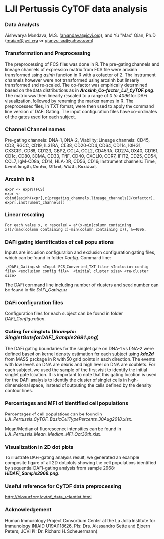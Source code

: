 # LJI Pertussis CyTOF data analysis

### Data Analysts
Aishwarya Mandava, M.S. (amandava@jcvi.org), and Yu "Max" Qian, Ph.D (mqian@jcvi.org or qianyu_cs@yahoo.com)

### Transformation and Preprocessing
The preprocessing of FCS files was done in R. The pre-gating channels and lineage channels of expression matrix from FCS file were arcsinh transformed using *asinh* function in R with a cofactor of *2*. The instrument channels however were not transformed using arcsinh but linearly transformed and re-scaled. The co-factor was empirically determined based on the data distributions as in ***Arcsinh_Co-factor_LJI_CyTOF.png***. The matrix was then linearly rescaled to a range of *0 to 4096* for DAFi visualization, followed by renaming the marker names in R. The preprocessed files, in TXT format, were then used to apply the command line version of DAFi Gating. The input configuration files have co-ordinates of the gates used for each subject. 

### Channel	Channel names
Pre-gating channels:	DNA-1, DNA-2, Viability;
Lineage channels:	CD45, CD3, RGCC, CD19, IL31RA, CD38, CD20-CD4, CD64, CD11c, IGHG1, CX3CR1, CD86, CD123, GBP2, CCL4, CCL2, CD45RA, CD274, OX40, CD161, CD1c, CD80, BCMA, CD33, TNF, CD40, CXCL10, CCR7, IFIT2, CD25, CD54, CCL7, IgM-CD8a, CD14, HLA-DR, CD56, CD16;
Instrument channels:	Time, Event length, Center, Offset, Width, Residual;

### Arcsinh in R
```
expr <- exprs(FCS)
expr <- cbind(asinh(expr[,c(pregating_channels,lineage_channels)]/cofactor), expr[,instrument_channels])
```
### Linear rescaling 
```
For each value x, x_rescaled = a*(x-min(column containing x))/(max(column containing x)-min(column containing x)), a=4096.
```
### DAFi gating identification of cell populations
Inputs are inclusion configuration and exclusion configuration gating files, which can be found in folder *Config*.
Command line:
```
./DAFi_Gating.sh <Input FCS_Converted_TXT file> <Inclusion config file> <exclusion config file>  <initial cluster size> <re-cluster size>
```
The DAFi command line including number of clusters and seed number can be found in file *DAFi_Gating.sh*

### DAFi configuration files
Configuration files for each subject can be found in folder *DAFi_Configuration*.

### Gating for singlets (***Example: SingletGateforDAFi_Sample2691.png***)
The DAFi gating boundaries for the singlet gate on DNA-1 vs DNA-2 were defined based on kernel density estimation for each subject using ***kde2d*** from MASS package in R with 50 grid points in each direction. The events with low levels on DNA are debris and high level on DNA are doublets. For each subject, we used the sample of the first visit to identify the initial singlet gate location. It is important to note that this gating location is used for the DAFi analysis to identify the cluster of singlet cells in high-dimensional space, instead of outputing the cells defined by the density contour lines. 

### Percentages and MFI of identified cell populations
Percentages of cell populations can be found in *LJI_Pertussis_CyTOF_BasicCellTypePercents_30Aug2018.xlsx*.

Mean/Median of fluorescence intensities can be found in *LJI_Pertussis_Mean_Median_MFI_Oct30th.xlsx*.

### Visualization in 2D dot plots
To illustrate DAFi-gating analysis result, we generated an example composite figure of all 2D dot plots showing the cell populations identified by sequential DAFi-gating analysis from sample 2968: ***HiDAFi_Sample2968.png***. 

### Useful reference for CyTOF data preprocessing
http://biosurf.org/cytof_data_scientist.html

### Acknowledgement
Human Immunology Project Consortium Center at the La Jolla Institute for Immunology (NIAID U19AI118626, PIs: Drs. Alessandro Sette and Bjoern Peters; JCVI PI: Dr. Richard H. Scheuermann).


